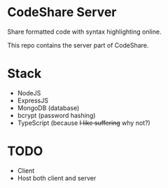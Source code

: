 # CodeShare Server

Share formatted code with syntax highlighting online.

This repo contains the server part of CodeShare.

# Stack

- NodeJS
- ExpressJS
- MongoDB (database)
- bcrypt (password hashing)
- TypeScript (because ~~I like suffering~~ why not?)

# TODO

- Client
- Host both client and server

